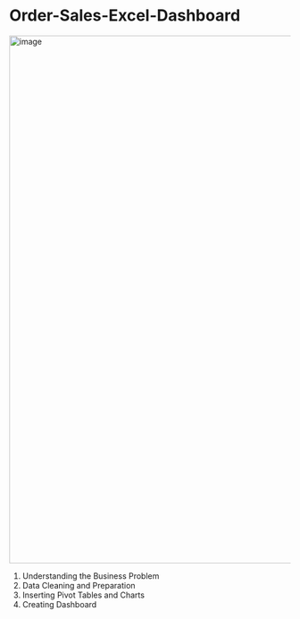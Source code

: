 # Order-Sales-Excel-Dashboard
<img width="944" alt="image" src="https://github.com/somyakabra/Order-Sales-Excel-Dashboard/assets/97023859/7143e357-6c78-4b1a-8e2c-4ab57eb2d464"> 

1) Understanding the Business Problem
2) Data Cleaning and Preparation
3) Inserting Pivot Tables and Charts
4) Creating Dashboard

